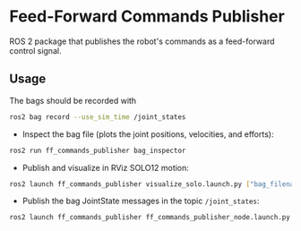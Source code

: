 # Feed-Forward Commands Publisher

ROS 2 package that publishes the robot's commands as a feed-forward control signal.

## Usage

The bags should be recorded with
```bash
ros2 bag record --use_sim_time /joint_states
```

- Inspect the bag file (plots the joint positions, velocities, and efforts):
```bash
ros2 run ff_commands_publisher bag_inspector
```
- Publish and visualize in RViz SOLO12 motion:
```bash
ros2 launch ff_commands_publisher visualize_solo.launch.py ["bag_filename:='<filename>'"] [rate:=<num>] [use_sim_time:=<true|false>] 
```
- Publish the bag JointState messages in the topic `/joint_states`:
```bash
ros2 launch ff_commands_publisher ff_commands_publisher_node.launch.py ["bag_filename:='<filename>'"]
```
